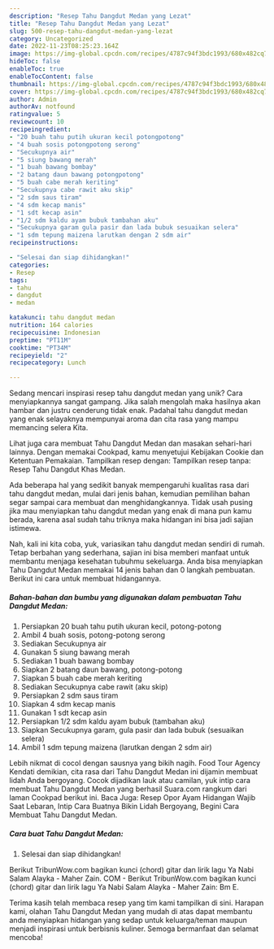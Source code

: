 ```yaml
---
description: "Resep Tahu Dangdut Medan yang Lezat"
title: "Resep Tahu Dangdut Medan yang Lezat"
slug: 500-resep-tahu-dangdut-medan-yang-lezat
category: Uncategorized
date: 2022-11-23T08:25:23.164Z
image: https://img-global.cpcdn.com/recipes/4787c94f3bdc1993/680x482cq70/tahu-dangdut-medan-foto-resep-utama.jpg
hideToc: false
enableToc: true
enableTocContent: false
thumbnail: https://img-global.cpcdn.com/recipes/4787c94f3bdc1993/680x482cq70/tahu-dangdut-medan-foto-resep-utama.jpg
cover: https://img-global.cpcdn.com/recipes/4787c94f3bdc1993/680x482cq70/tahu-dangdut-medan-foto-resep-utama.jpg
author: Admin
authorAv: notfound
ratingvalue: 5
reviewcount: 10
recipeingredient:
- "20 buah tahu putih ukuran kecil potongpotong"
- "4 buah sosis potongpotong serong"
- "Secukupnya air"
- "5 siung bawang merah"
- "1 buah bawang bombay"
- "2 batang daun bawang potongpotong"
- "5 buah cabe merah keriting"
- "Secukupnya cabe rawit aku skip"
- "2 sdm saus tiram"
- "4 sdm kecap manis"
- "1 sdt kecap asin"
- "1/2 sdm kaldu ayam bubuk tambahan aku"
- "Secukupnya garam gula pasir dan lada bubuk sesuaikan selera"
- "1 sdm tepung maizena larutkan dengan 2 sdm air"
recipeinstructions:

- "Selesai dan siap dihidangkan!"
categories:
- Resep
tags:
- tahu
- dangdut
- medan

katakunci: tahu dangdut medan 
nutrition: 164 calories
recipecuisine: Indonesian
preptime: "PT11M"
cooktime: "PT34M"
recipeyield: "2"
recipecategory: Lunch

---
```





Sedang mencari inspirasi resep tahu dangdut medan yang unik? Cara menyiapkannya sangat gampang. Jika salah mengolah maka hasilnya akan hambar dan justru cenderung tidak enak. Padahal tahu dangdut medan yang enak selayaknya mempunyai aroma dan cita rasa yang mampu memancing selera Kita.





Lihat juga cara membuat Tahu Dangdut Medan dan masakan sehari-hari lainnya. Dengan memakai Cookpad, kamu menyetujui Kebijakan Cookie dan Ketentuan Pemakaian. Tampilkan resep dengan: Tampilkan resep tanpa: Resep Tahu Dangdut Khas Medan.

Ada beberapa hal yang sedikit banyak mempengaruhi kualitas rasa dari tahu dangdut medan, mulai dari jenis bahan, kemudian pemilihan bahan segar sampai cara membuat dan menghidangkannya. Tidak usah pusing jika mau menyiapkan tahu dangdut medan yang enak di mana pun kamu berada, karena asal sudah tahu triknya maka hidangan ini bisa jadi sajian istimewa.






Nah, kali ini kita coba, yuk, variasikan tahu dangdut medan sendiri di rumah. Tetap berbahan yang sederhana, sajian ini bisa memberi manfaat untuk membantu menjaga kesehatan tubuhmu sekeluarga. Anda bisa menyiapkan Tahu Dangdut Medan memakai 14 jenis bahan dan 0 langkah pembuatan. Berikut ini cara untuk membuat hidangannya.

<!--inarticleads1-->

##### Bahan-bahan dan bumbu yang digunakan dalam pembuatan Tahu Dangdut Medan:

1. Persiapkan 20 buah tahu putih ukuran kecil, potong-potong
1. Ambil 4 buah sosis, potong-potong serong
1. Sediakan Secukupnya air
1. Gunakan 5 siung bawang merah
1. Sediakan 1 buah bawang bombay
1. Siapkan 2 batang daun bawang, potong-potong
1. Siapkan 5 buah cabe merah keriting
1. Sediakan Secukupnya cabe rawit (aku skip)
1. Persiapkan 2 sdm saus tiram
1. Siapkan 4 sdm kecap manis
1. Gunakan 1 sdt kecap asin
1. Persiapkan 1/2 sdm kaldu ayam bubuk (tambahan aku)
1. Siapkan Secukupnya garam, gula pasir dan lada bubuk (sesuaikan selera)
1. Ambil 1 sdm tepung maizena (larutkan dengan 2 sdm air)


Lebih nikmat di cocol dengan sausnya yang bikih nagih. Food Tour Agency Kendati demikian, cita rasa dari Tahu Dangdut Medan ini dijamin membuat lidah Anda bergoyang. Cocok dijadikan lauk atau camilan, yuk intip cara membuat Tahu Dangdut Medan yang berhasil Suara.com rangkum dari laman Cookpad berikut ini. Baca Juga: Resep Opor Ayam Hidangan Wajib Saat Lebaran, Intip Cara Buatnya Bikin Lidah Bergoyang, Begini Cara Membuat Tahu Dangdut Medan. 

<!--inarticleads2-->

##### Cara buat Tahu Dangdut Medan:


1. Selesai dan siap dihidangkan!

Berikut TribunWow.com bagikan kunci (chord) gitar dan lirik lagu Ya Nabi Salam Alayka - Maher Zain. COM - Berikut TribunWow.com bagikan kunci (chord) gitar dan lirik lagu Ya Nabi Salam Alayka - Maher Zain: Bm E. 

Terima kasih telah membaca resep yang tim kami tampilkan di sini. Harapan kami, olahan Tahu Dangdut Medan yang mudah di atas dapat membantu anda menyiapkan hidangan yang sedap untuk keluarga/teman maupun menjadi inspirasi untuk berbisnis kuliner. Semoga bermanfaat dan selamat mencoba!
